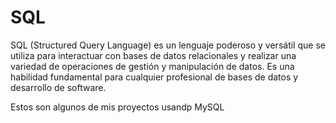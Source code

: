 # SQL

SQL (Structured Query Language) es un lenguaje poderoso y versátil que se utiliza para interactuar con bases de datos relacionales y realizar una variedad de operaciones de gestión y manipulación de datos. Es una habilidad fundamental para cualquier profesional de bases de datos y desarrollo de software.

Estos son algunos de mis proyectos usandp MySQL




